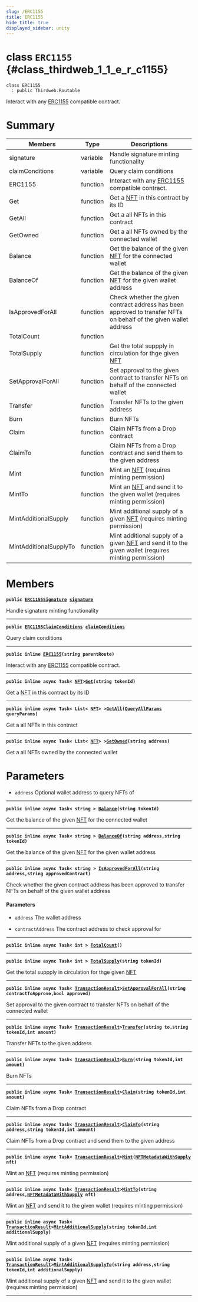 ```yaml
---
slug: /ERC1155
title: ERC1155
hide_title: true
displayed_sidebar: unity
---
```


# class `ERC1155` {#class_thirdweb_1_1_e_r_c1155}

```
class ERC1155
  : public Thirdweb.Routable
```

Interact with any [ERC1155](#class_thirdweb_1_1_e_r_c1155) compatible contract.

# Summary

| Members                | Type     | Descriptions                                                                                                                                       |
| ---------------------- | -------- | -------------------------------------------------------------------------------------------------------------------------------------------------- |
| signature              | variable | Handle signature minting functionality                                                                                                             |
| claimConditions        | variable | Query claim conditions                                                                                                                             |
| ERC1155                | function | Interact with any [ERC1155](#class_thirdweb_1_1_e_r_c1155) compatible contract.                                                                    |
| Get                    | function | Get a [NFT](docs/unity/NFT.md#struct_thirdweb_1_1_n_f_t) in this contract by its ID                                                                |
| GetAll                 | function | Get a all NFTs in this contract                                                                                                                    |
| GetOwned               | function | Get a all NFTs owned by the connected wallet                                                                                                       |
| Balance                | function | Get the balance of the given [NFT](docs/unity/NFT.md#struct_thirdweb_1_1_n_f_t) for the connected wallet                                           |
| BalanceOf              | function | Get the balance of the given [NFT](docs/unity/NFT.md#struct_thirdweb_1_1_n_f_t) for the given wallet address                                       |
| IsApprovedForAll       | function | Check whether the given contract address has been approved to transfer NFTs on behalf of the given wallet address                                  |
| TotalCount             | function |                                                                                                                                                    |
| TotalSupply            | function | Get the total suppply in circulation for thge given [NFT](docs/unity/NFT.md#struct_thirdweb_1_1_n_f_t)                                             |
| SetApprovalForAll      | function | Set approval to the given contract to transfer NFTs on behalf of the connected wallet                                                              |
| Transfer               | function | Transfer NFTs to the given address                                                                                                                 |
| Burn                   | function | Burn NFTs                                                                                                                                          |
| Claim                  | function | Claim NFTs from a Drop contract                                                                                                                    |
| ClaimTo                | function | Claim NFTs from a Drop contract and send them to the given address                                                                                 |
| Mint                   | function | Mint an [NFT](docs/unity/NFT.md#struct_thirdweb_1_1_n_f_t) (requires minting permission)                                                           |
| MintTo                 | function | Mint an [NFT](docs/unity/NFT.md#struct_thirdweb_1_1_n_f_t) and send it to the given wallet (requires minting permission)                           |
| MintAdditionalSupply   | function | Mint additional supply of a given [NFT](docs/unity/NFT.md#struct_thirdweb_1_1_n_f_t) (requires minting permission)                                 |
| MintAdditionalSupplyTo | function | Mint additional supply of a given [NFT](docs/unity/NFT.md#struct_thirdweb_1_1_n_f_t) and send it to the given wallet (requires minting permission) |

# Members

**`public `[`ERC1155Signature`](docs/unity/ERC1155Signature.md#class_thirdweb_1_1_e_r_c1155_signature)` `[`signature`](#class_thirdweb_1_1_e_r_c1155_1a2a32b15f7517ff2b5c0b3058dc84cfaa)**

Handle signature minting functionality

---

**`public `[`ERC1155ClaimConditions`](docs/unity/ERC1155ClaimConditions.md#class_thirdweb_1_1_e_r_c1155_claim_conditions)` `[`claimConditions`](#class_thirdweb_1_1_e_r_c1155_1ac534336b106a0c3cc75fe3f7f1aa6af2)**

Query claim conditions

---

**`public inline `[`ERC1155`](#class_thirdweb_1_1_e_r_c1155_1a483c184b7a11ba13d889dfd6ab8279db)`(string parentRoute)`**

Interact with any [ERC1155](#class_thirdweb_1_1_e_r_c1155) compatible contract.

---

**`public inline async Task< `[`NFT`](docs/unity/NFT.md#struct_thirdweb_1_1_n_f_t)`>`[`Get`](#class_thirdweb_1_1_e_r_c1155_1a63c2bb66d9793de4b7833b177f43742f)`(string tokenId)`**

Get a [NFT](docs/unity/NFT.md#struct_thirdweb_1_1_n_f_t) in this contract by its ID

---

**`public inline async Task< List< `[`NFT`](docs/unity/NFT.md#struct_thirdweb_1_1_n_f_t)`> >`[`GetAll`](#class_thirdweb_1_1_e_r_c1155_1ade82d4c460e2d03338a8359799f04315)`(`[`QueryAllParams`](docs/unity/QueryAllParams.md#class_thirdweb_1_1_query_all_params)` queryParams)`**

Get a all NFTs in this contract

---

**`public inline async Task< List< `[`NFT`](docs/unity/NFT.md#struct_thirdweb_1_1_n_f_t)`> >`[`GetOwned`](#class_thirdweb_1_1_e_r_c1155_1a4847db422c934ea15885812818c5df70)`(string address)`**

Get a all NFTs owned by the connected wallet

# Parameters

- `address` Optional wallet address to query NFTs of

---

**`public inline async Task< string > `[`Balance`](#class_thirdweb_1_1_e_r_c1155_1ad45b2fd1face5ab8782ef52dbf00641b)`(string tokenId)`**

Get the balance of the given [NFT](docs/unity/NFT.md#struct_thirdweb_1_1_n_f_t) for the connected wallet

---

**`public inline async Task< string > `[`BalanceOf`](#class_thirdweb_1_1_e_r_c1155_1ac6a1e8fd9685609764fef8cee977c798)`(string address,string tokenId)`**

Get the balance of the given [NFT](docs/unity/NFT.md#struct_thirdweb_1_1_n_f_t) for the given wallet address

---

**`public inline async Task< string > `[`IsApprovedForAll`](#class_thirdweb_1_1_e_r_c1155_1a73a3186f0d474aaa2f558092d9412657)`(string address,string approvedContract)`**

Check whether the given contract address has been approved to transfer NFTs on behalf of the given wallet address

#### Parameters

- `address` The wallet address

- `contractAddress` The contract address to check approval for

---

**`public inline async Task< int > `[`TotalCount`](#class_thirdweb_1_1_e_r_c1155_1aa7acea9b8e8a4182c13005eb91659787)`()`**

---

**`public inline async Task< int > `[`TotalSupply`](#class_thirdweb_1_1_e_r_c1155_1ab8c0d2ebadce87b20733f0bcb2c8aa33)`(string tokenId)`**

Get the total suppply in circulation for thge given [NFT](docs/unity/NFT.md#struct_thirdweb_1_1_n_f_t)

---

**`public inline async Task< `[`TransactionResult`](docs/unity/TransactionResult.md#class_thirdweb_1_1_transaction_result)`>`[`SetApprovalForAll`](#class_thirdweb_1_1_e_r_c1155_1acb2bfdec9ac10991f803f45c6ea51c9b)`(string contractToApprove,bool approved)`**

Set approval to the given contract to transfer NFTs on behalf of the connected wallet

---

**`public inline async Task< `[`TransactionResult`](docs/unity/TransactionResult.md#class_thirdweb_1_1_transaction_result)`>`[`Transfer`](#class_thirdweb_1_1_e_r_c1155_1a54d323f8b987eff23ea6fece08d64206)`(string to,string tokenId,int amount)`**

Transfer NFTs to the given address

---

**`public inline async Task< `[`TransactionResult`](docs/unity/TransactionResult.md#class_thirdweb_1_1_transaction_result)`>`[`Burn`](#class_thirdweb_1_1_e_r_c1155_1a8a618ff94f4852a8c6d044e86b1c710e)`(string tokenId,int amount)`**

Burn NFTs

---

**`public inline async Task< `[`TransactionResult`](docs/unity/TransactionResult.md#class_thirdweb_1_1_transaction_result)`>`[`Claim`](#class_thirdweb_1_1_e_r_c1155_1ab15badd43557f50ccf48f91ce59a2eec)`(string tokenId,int amount)`**

Claim NFTs from a Drop contract

---

**`public inline async Task< `[`TransactionResult`](docs/unity/TransactionResult.md#class_thirdweb_1_1_transaction_result)`>`[`ClaimTo`](#class_thirdweb_1_1_e_r_c1155_1afcd180cf9957c6ecd3a225775c64c3af)`(string address,string tokenId,int amount)`**

Claim NFTs from a Drop contract and send them to the given address

---

**`public inline async Task< `[`TransactionResult`](docs/unity/TransactionResult.md#class_thirdweb_1_1_transaction_result)`>`[`Mint`](#class_thirdweb_1_1_e_r_c1155_1ac040bd536835409f3a8894f3b7c1e2f6)`(`[`NFTMetadataWithSupply`](docs/unity/NFTMetadataWithSupply.md#struct_thirdweb_1_1_n_f_t_metadata_with_supply)` nft)`**

Mint an [NFT](docs/unity/NFT.md#struct_thirdweb_1_1_n_f_t) (requires minting permission)

---

**`public inline async Task< `[`TransactionResult`](docs/unity/TransactionResult.md#class_thirdweb_1_1_transaction_result)`>`[`MintTo`](#class_thirdweb_1_1_e_r_c1155_1a9fc14df1a0e6c0f77ffa0f03315b2af6)`(string address,`[`NFTMetadataWithSupply`](docs/unity/NFTMetadataWithSupply.md#struct_thirdweb_1_1_n_f_t_metadata_with_supply)` nft)`**

Mint an [NFT](docs/unity/NFT.md#struct_thirdweb_1_1_n_f_t) and send it to the given wallet (requires minting permission)

---

**`public inline async Task< `[`TransactionResult`](docs/unity/TransactionResult.md#class_thirdweb_1_1_transaction_result)`>`[`MintAdditionalSupply`](#class_thirdweb_1_1_e_r_c1155_1ad848a5e7b8e0d0b2391d0063ea10f129)`(string tokenId,int additionalSupply)`**

Mint additional supply of a given [NFT](docs/unity/NFT.md#struct_thirdweb_1_1_n_f_t) (requires minting permission)

---

**`public inline async Task< `[`TransactionResult`](docs/unity/TransactionResult.md#class_thirdweb_1_1_transaction_result)`>`[`MintAdditionalSupplyTo`](#class_thirdweb_1_1_e_r_c1155_1a1ef539e70f016c3ba74d861437168668)`(string address,string tokenId,int additionalSupply)`**

Mint additional supply of a given [NFT](docs/unity/NFT.md#struct_thirdweb_1_1_n_f_t) and send it to the given wallet (requires minting permission)

---
